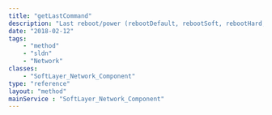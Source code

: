 ```yaml
---
title: "getLastCommand"
description: "Last reboot/power (rebootDefault, rebootSoft, rebootHard, powerOn, powerOff and powerCycle) command issued to the server's remote management card."
date: "2018-02-12"
tags:
    - "method"
    - "sldn"
    - "Network"
classes:
    - "SoftLayer_Network_Component"
type: "reference"
layout: "method"
mainService : "SoftLayer_Network_Component"
---
```

